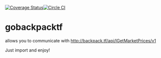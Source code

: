 [![Coverage Status](https://coveralls.io/repos/vincentserpoul/gobackpacktf/badge.svg?branch=master&service=github)](https://coveralls.io/github/vincentserpoul/gobackpacktf?branch=master)[![Circle CI](https://circleci.com/gh/vincentserpoul/gobackpacktf/tree/master.svg?style=svg)](https://circleci.com/gh/vincentserpoul/gobackpacktf/tree/master)
# gobackpacktf
allows you to communicate with http://backpack.tf/api/IGetMarketPrices/v1

Just import and enjoy!
